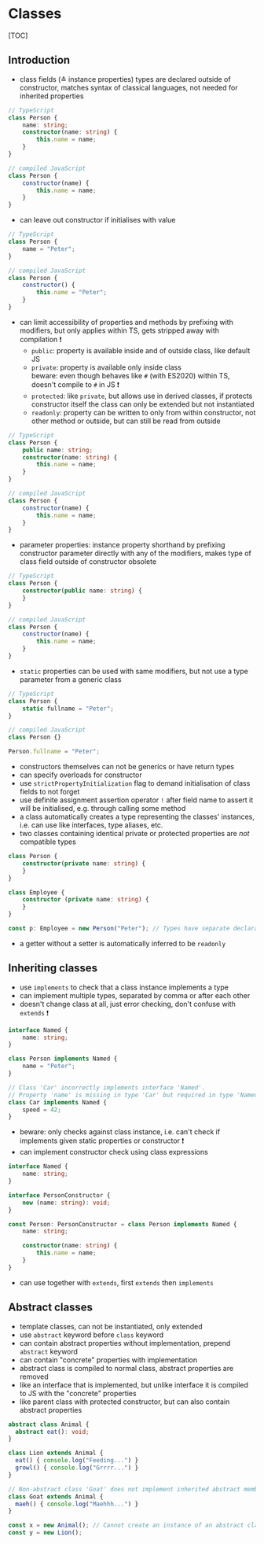# Classes

[TOC]



## Introduction

- class fields (≙ instance properties) types are declared outside of constructor, matches syntax of classical languages, not needed for inherited properties

```typescript
// TypeScript
class Person {
    name: string;
    constructor(name: string) {
        this.name = name;
    }
}
```

```javascript
// compiled JavaScript
class Person {
    constructor(name) {
        this.name = name;
    }
}
```

- can leave out constructor if initialises with value

```typescript
// TypeScript
class Person {
    name = "Peter";
}
```

```javascript
// compiled JavaScript
class Person {
    constructor() {
        this.name = "Peter";
    }
}
```

- can limit accessibility of properties and methods by prefixing with modifiers, but only applies within TS, gets stripped away with compilation ❗️
    - `public`: property is available inside and of outside class, like default JS
    - `private`: property is available only inside class  
      beware: even though behaves like `#` (with ES2020) within TS, doesn't compile to `#` in JS ❗️
    - `protected`: like `private`, but allows use in derived classes, if protects constructor itself the class can only be extended but not instantiated
    - `readonly`: property can be written to only from within constructor, not other method or outside, but can still be read from outside

```typescript
// TypeScript
class Person {
    public name: string;
    constructor(name: string) {
        this.name = name;
    }
}
```

```javascript
// compiled JavaScript
class Person {
    constructor(name) {
        this.name = name;
    }
}
```

- parameter properties: instance property shorthand by prefixing constructor parameter directly with any of the modifiers, makes type of class field outside of constructor obsolete

```typescript
// TypeScript
class Person {
    constructor(public name: string) {
    }
}
```

```javascript
// compiled JavaScript
class Person {
    constructor(name) {
        this.name = name;
    }
}
```

- `static` properties can be used with same modifiers, but not use a type parameter from a generic class

```typescript
// TypeScript
class Person {
    static fullname = "Peter";
}
```

```javascript
// compiled JavaScript
class Person {}

Person.fullname = "Peter";
```

- constructors themselves can not be generics or have return types
- can specify overloads for constructor
- use `strictPropertyInitialization` flag to demand initialisation of class fields to not forget
- use definite assignment assertion operator `!` after field name to assert it will be initialised, e.g. through calling some method
- a class automatically creates a type representing the classes' instances, i.e. can use like interfaces, type aliases, etc.
- two classes containing identical private or protected properties are _not_ compatible types

```typescript
class Person {
    constructor(private name: string) {
    }
}

class Employee {
    constructor (private name: string) {
    }
}

const p: Employee = new Person("Peter"); // Types have separate declarations of a private property 'name'.ts(2322)
```

- a getter without a setter is automatically inferred to be `readonly`



## Inheriting classes

- use `implements` to check that a class instance implements a type
- can implement multiple types, separated by comma or after each other
- doesn't change class at all, just error checking, don't confuse with `extends` ❗️

```typescript
interface Named {
    name: string;
}

class Person implements Named {
    name = "Peter";
}

// Class 'Car' incorrectly implements interface 'Named'.
// Property 'name' is missing in type 'Car' but required in type 'Named'.(2420)
class Car implements Named {
    speed = 42;
}
```

- beware: only checks against class instance, i.e. can't check if implements given static properties or constructor ❗
- can implement constructor check using class expressions

```typescript
interface Named {
    name: string;
}

interface PersonConstructor {
    new (name: string): void;
}

const Person: PersonConstructor = class Person implements Named {
    name: string;

    constructor(name: string) {
        this.name = name;
    }
}
```

- can use together with `extends`, first `extends` then `implements`



## Abstract classes

- template classes, can not be instantiated, only extended
- use `abstract` keyword before `class` keyword
- can contain abstract properties without implementation, prepend `abstract` keyword
- can contain "concrete" properties with implementation
- abstract class is compiled to normal class, abstract properties are removed
- like an interface that is implemented, but unlike interface it is compiled to JS with the "concrete" properties
- like parent class with protected constructor, but can also contain abstract properties

```typescript
abstract class Animal {
  abstract eat(): void;
}

class Lion extends Animal {
  eat() { console.log("Feeding...") }
  growl() { console.log("Grrrr...") }
}

// Non-abstract class 'Goat' does not implement inherited abstract member 'eat' from class 'Animal'.(2515)
class Goat extends Animal {
  maeh() { console.log("Maehhh...") }
}

const x = new Animal(); // Cannot create an instance of an abstract class.
const y = new Lion();
```